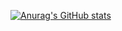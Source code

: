 [![Anurag's GitHub stats](https://github-readme-stats.vercel.app/api?username=Lupancham&show_icons=true&theme=transparent&title_color=5732C5&text_color=6E49DC&icon_color=9472FC&border_radius=25)](https://github.com/lupancham/Lupancham)
